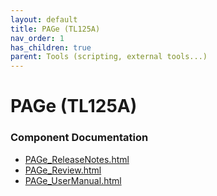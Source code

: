 ```yaml
---
layout: default
title: PAGe (TL125A)
nav_order: 1
has_children: true
parent: Tools (scripting, external tools...)
---
```

# PAGe (TL125A)
### Component Documentation

- [PAGe_ReleaseNotes.html](doc/PAGe_ReleaseNotes.html)
- [PAGe_Review.html](doc/PAGe_Review.html)
- [PAGe_UserManual.html](doc/PAGe_UserManual.html)

